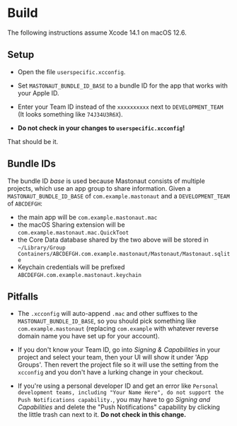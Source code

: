# Build

The following instructions assume Xcode 14.1 on macOS 12.6.

## Setup

- Open the file `userspecific.xcconfig`.

- Set `MASTONAUT_BUNDLE_ID_BASE` to a bundle ID for the app that works with your Apple ID.

- Enter your Team ID instead of the `xxxxxxxxxx` next to `DEVELOPMENT_TEAM` (It looks something like `74J34U3R6X`).

- **Do not check in your changes to `userspecific.xcconfig`!**

That should be it.

## Bundle IDs

The bundle ID _base_ is used because Mastonaut consists of multiple projects, which use an app group to share information. Given a `MASTONAUT_BUNDLE_ID_BASE` of `com.example.mastonaut` and a `DEVELOPMENT_TEAM` of `ABCDEFGH`:

- the main app will be `com.example.mastonaut.mac`
- the macOS Sharing extension will be `com.example.mastonaut.mac.QuickToot`
- the Core Data database shared by the two above will be stored in `~/Library/Group Containers/ABCDEFGH.com.example.mastonaut/Mastonaut/Mastonaut.sqlite`
- Keychain credentials will be prefixed `ABCDEFGH.com.example.mastonaut.keychain`

## Pitfalls

- The `.xcconfig` will auto-append `.mac` and other suffixes to the `MASTONAUT_BUNDLE_ID_BASE`, so you should pick something like
`com.example.mastonaut` (replacing `com.example` with whatever reverse domain name you have set up for your account).

- If you don't know your Team ID, go into _Signing & Capabilities_ in your project and select your team, then your UI will show it under 'App Groups'.
Then revert the project file so it will use the setting from the `xcconfig` and you don't have a lurking change in your checkout.

- If you're using a personal developer ID and get an error like `Personal development teams, including "Your Name Here", do not support the Push
Notifications capability.`, you may have to go _Signing and Capabilities_ and delete the "Push Notifications" capability by clicking the little
trash can next to it. **Do not check in this change.**
